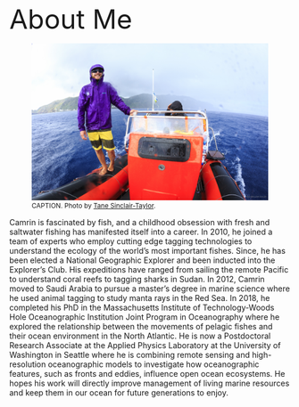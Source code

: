 <head>
   <style>
   figcaption {
    font-size: smaller;
    border: none;
}
</style>
</head>

<font size="10">About Me</font>

<figure>
<img src="/assets/img/Tane_Sinclair-Taylor-9600.jpg">
<figcaption>
  CAPTION. Photo by <a href="https://tanesinclair-taylor.com/" target="_blank">Tane Sinclair-Taylor</a>.</figcaption>
</figure>

Camrin is fascinated by fish, and a childhood obsession with fresh and saltwater fishing has manifested itself into a career. In 2010, he joined a team of experts who employ cutting edge tagging technologies to understand the ecology of the world’s most important fishes. Since, he has been elected a National Geographic Explorer and been inducted into the Explorer’s Club. His expeditions have ranged from sailing the remote Pacific to understand coral reefs to tagging sharks in Sudan. In 2012, Camrin moved to Saudi Arabia to pursue a master’s degree in marine science where he used animal tagging to study manta rays in the Red Sea. In 2018, he completed his PhD in the Massachusetts Institute of Technology-Woods Hole Oceanographic Institution Joint Program in Oceanography where he explored the relationship between the movements of pelagic fishes and their ocean environment in the North Atlantic. He is now a Postdoctoral Research Associate at the Applied Physics Laboratory at the University of Washington in Seattle where he is combining remote sensing and high-resolution oceanographic models to investigate how oceanographic features, such as fronts and eddies, influence open ocean ecosystems. He hopes his work will directly improve management of living marine resources and keep them in our ocean for future generations to enjoy.
